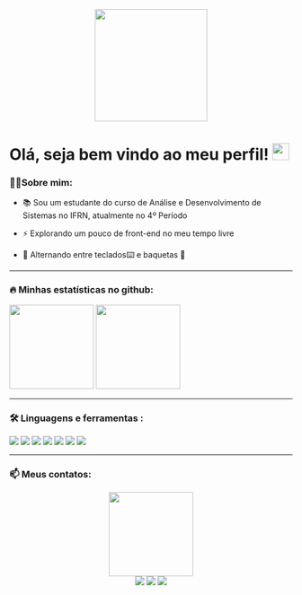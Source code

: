 <div id="header" align="center">
  <img src="https://i.giphy.com/media/v1.Y2lkPTc5MGI3NjExZGtrano4YjNjMnNidXNrbmUzcmVrOTV1NjNhems1aWRyaHlxcWVleSZlcD12MV9pbnRlcm5hbF9naWZfYnlfaWQmY3Q9Zw/2IudUHdI075HL02Pkk/giphy.gif" width="200"/>
</div>
 <h1>
  Olá, seja bem vindo ao meu perfil!
  <img src="https://media.giphy.com/media/hvRJCLFzcasrR4ia7z/giphy.gif" width="30px"/>
</h1>

### 👨‍💻Sobre mim:

<p align="left">
  
  - :books: Sou um estudante do curso de Análise e Desenvolvimento de Sistemas no IFRN, atualmente no 4º Período
  
  - :zap: Explorando um pouco de front-end no meu tempo livre
  
  - 🌱 Alternando entre teclados⌨️ e baquetas 🥁
</p>

---
### 🔥 Minhas estatísticas no github:

<div align="left">
  <img src="https://github-readme-stats.vercel.app/api?username=vSteps&theme=tokyonight&show_icons=true&hide_border=true&count_private=true" height=150  />
  <img src="https://github-readme-stats.vercel.app/api/top-langs/?username=vSteps&theme=tokyonight&show_icons=true&hide_border=true&layout=compact" height=150  />
</div>

---

### :hammer_and_wrench: Linguagens e ferramentas :
![](https://img.shields.io/badge/JavaScript-323330?style=for-the-badge&logo=javascript&logoColor=F7DF1E)
![](https://img.shields.io/badge/Python-FFD43B?style=for-the-badge&logo=python&logoColor=blue)
![](https://img.shields.io/badge/Django-092E20?style=for-the-badge&logo=django&logoColor=green)
![](https://img.shields.io/badge/React-20232A?style=for-the-badge&logo=react&logoColor=61DAFB)
![](https://img.shields.io/badge/Angular-DD0031?style=for-the-badge&logo=angular&logoColor=white)
![](https://img.shields.io/badge/HTML5-E34F26?style=for-the-badge&logo=html5&logoColor=white)
![](https://img.shields.io/badge/CSS3-1572B6?style=for-the-badge&logo=css3&logoColor=white)


---

### 📫 Meus contatos:
<div id="header" align="center">
  <img src="https://i.giphy.com/media/v1.Y2lkPTc5MGI3NjExbXhrYzNob29jdnFiZ3g3bWNma3RoN3plaDRnaGltYWdhd2wxdWV4NiZlcD12MV9pbnRlcm5hbF9naWZfYnlfaWQmY3Q9Zw/CuuSHzuc0O166MRfjt/giphy.gif" width="150"/>
</div>
 <div align="center">
    <a href="https://www.instagram.com/vic.passos/" target="_blank"><img src="https://img.shields.io/badge/-Instagram-%23E4405F?style=for-the-badge&logo=instagram&logoColor=white" target="_blank"></a>
    <a href = "mailto:victorpaiva226@gmail.com"><img src="https://img.shields.io/badge/-Gmail-%23333?style=for-the-badge&logo=gmail&logoColor=white" target="_blank"></a>
    <a href="https://www.linkedin.com/in/victor-passos-65869430a/" target="_blank"><img src="https://img.shields.io/badge/-LinkedIn-%230077B5?style=for-the-badge&logo=linkedin&logoColor=white" target="_blank"></a> 
 </div>

